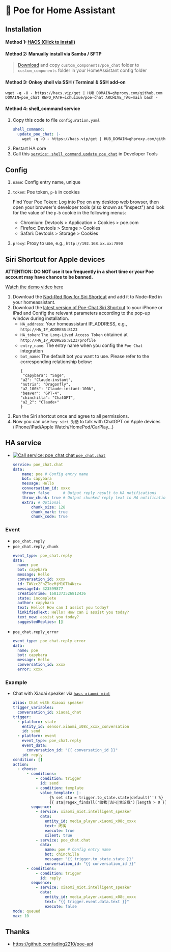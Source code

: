 # 🤖 Poe for Home Assistant

<a name="installing"></a>
## Installation

#### Method 1: [HACS (**Click to install**)](https://my.home-assistant.io/redirect/hacs_repository/?owner=ichuixue&repository=poe-chat&category=integration)

#### Method 2: Manually install via Samba / SFTP
> [Download](https://github.com/ichuixue/poe-chat/archive/main.zip) and copy `custom_components/poe_chat` folder to `custom_components` folder in your HomeAssistant config folder

#### Method 3: Onkey shell via SSH / Terminal & SSH add-on
```shell
wget -q -O - https://hacs.vip/get | HUB_DOMAIN=ghproxy.com/github.com DOMAIN=poe_chat REPO_PATH=ichuixue/poe-chat ARCHIVE_TAG=main bash -
```

#### Method 4: shell_command service
1. Copy this code to file `configuration.yaml`
    ```yaml
    shell_command:
      update_poe_chat: |-
        wget -q -O - https://hacs.vip/get | HUB_DOMAIN=ghproxy.com/github.com DOMAIN=poe_chat REPO_PATH=ichuixue/poe-chat ARCHIVE_TAG=main bash -
    ```
2. Restart HA core
3. Call this [`service: shell_command.update_poe_chat`](https://my.home-assistant.io/redirect/developer_call_service/?service=shell_command.update_poe_chat) in Developer Tools


## Config

1. `name`: Config entry name, unique
2. `token`: Poe token, `p-b` in cookies

   Find Your Poe Token: Log into [Poe](https://poe.com) on any desktop web browser, then open your browser's developer tools (also known as "inspect") and look for the value of the `p-b` cookie in the following menus:
   - Chromium: Devtools > Application > Cookies > poe.com
   - Firefox: Devtools > Storage > Cookies
   - Safari: Devtools > Storage > Cookies
4. `proxy`: Proxy to use, e.g., `http://192.168.xx.xx:7890`

## Siri Shortcut for Apple devices
**ATTENTION: DO NOT use it too frequently in a short time or your Poe account may have chance to be banned.**

[Watch the demo video here](https://b23.tv/frVe14Q)
1. Download the [Nod-Red flow for Siri Shortcut](https://github.com/ichuixue/poe-chat/blob/main/poe-chat_siri-shortcut_flows.json) and add it to Node-Red in your homeassistant.
2. Download the [latest version of Poe-Chat Siri Shortcut](https://www.icloud.com/shortcuts/3938233c9bff4c53b29e632c841e3003) to your iPhone or iPad and Config the relevant parameters according to the pop-up window during installation.
   - `HA_address`: Your homeassistant IP_ADDRESS, e.g., `http://HA_IP_ADDRESS:8123`
   - `HA_token`: `The Long-Lived Access Token` obtained at `http://HA_IP_ADDRESS:8123/profile`
   - `entry_name`: The entry name when you config the `Poe Chat` integration
   - `bot_name`: The default bot you want to use. Please refer to the corresponding relationship below:
     ```
     {
      "capybara": "Sage",
     "a2": "Claude-instant",
     "nutria": "Dragonfly",
     "a2_100k": "Claude-instant-100k",
     "beaver": "GPT-4",
     "chinchilla": "ChatGPT",
     "a2_2": "Claude+"
     }
     ```
3. Run the Siri shortcut once and agree to all permissions.
4. Now you can use `hey siri 对话` to talk with ChatGPT on Apple devices (iPhone/iPad/Apple Watch/HomePod/CarPlay...)


## HA service

- [![Call service: poe_chat.chat](https://my.home-assistant.io/badges/developer_call_service.svg) `poe_chat.chat`](https://my.home-assistant.io/redirect/developer_call_service/?service=poe_chat.chat)
  ```yaml
  service: poe_chat.chat
  data:
      name: poe # Config entry name
      bot: capybara
      message: Hello
      conversation_id: xxxx
      throw: false      # Output reply result to HA notifications
      throw_chunk: true # Output chunked reply text to HA notifications
      extra: # Optional
          chunk_size: 128
          chunk_mark: true
          chunk_code: true
  ```

### Event

- `poe_chat.reply`
- `poe_chat.reply_chunk`
  ```yaml
  event_type: poe_chat.reply
  data:
    name: poe
    bot: capybara
    message: Hello
    conversation_id: xxxx
    id: TWVzc2FnZTozMjM1OTk4Nzc=
    messageId: 323599877
    creationTime: 1681373526812436
    state: incomplete
    author: capybara
    text: Hello! How can I assist you today?
    linkifiedText: Hello! How can I assist you today?
    text_new: assist you today?
    suggestedReplies: []
  ```
- `poe_chat.reply_error`
  ```yaml
  event_type: poe_chat.reply_error
  data:
    name: poe
    bot: capybara
    message: Hello
    conversation_id: xxxx
    error: xxxx
  ```

### Example

- Chat with Xiaoai speaker via [`hass-xiaomi-miot`](https://github.com/al-one/hass-xiaomi-miot)
  ```yaml
  alias: Chat with Xiaoai speaker
  trigger_variables:
    conversation_id: xiaoai_chat
  trigger:
    - platform: state
      entity_id: sensor.xiaomi_x08c_xxxx_conversation
      id: send
    - platform: event
      event_type: poe_chat.reply
      event_data:
        conversation_id: "{{ conversation_id }}"
      id: reply
  condition: []
  action:
    - choose:
        - conditions:
            - condition: trigger
              id: send
            - condition: template
              value_template: |-
                  {% set sta = trigger.to_state.state|default('') %}
                  {{ sta|regex_findall('给我|请问|告诉我')|length > 0 }}
          sequence:
            - service: xiaomi_miot.intelligent_speaker
              data:
                entity_id: media_player.xiaomi_x08c_xxxx
                text: 闭嘴
                execute: true
                silent: true
            - service: poe_chat.chat
              data:
                name: poe # Config entry name
                bot: chinchilla
                message: "{{ trigger.to_state.state }}"
                conversation_id: "{{ conversation_id }}"
        - conditions:
            - condition: trigger
              id: reply
          sequence:
            - service: xiaomi_miot.intelligent_speaker
              data:
                entity_id: media_player.xiaomi_x08c_xxxx
                text: "{{ trigger.event.data.text }}"
                execute: false
  mode: queued
  max: 10
  ```


## Thanks

- https://github.com/ading2210/poe-api
